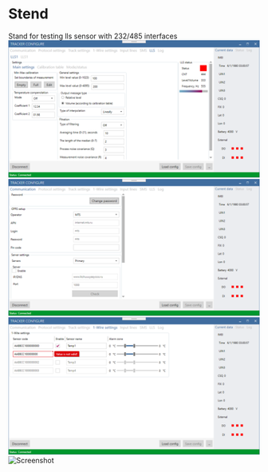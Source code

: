 # Stend
Stand for testing lls sensor with 232/485 interfaces
![Screenshot](screenshot_0.png)
![Screenshot](screenshot_1.png)
![Screenshot](screenshot_2.png)
![Screenshot](screenshot_3.png)
